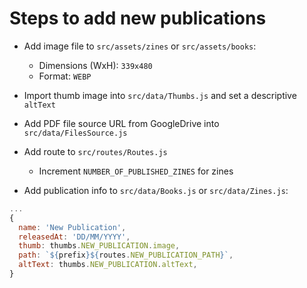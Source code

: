 # Steps to add new publications

- Add image file to `src/assets/zines` or `src/assets/books`:
  - Dimensions (WxH): `339x480`
  - Format: `WEBP`

- Import thumb image into `src/data/Thumbs.js` and set a descriptive `altText`

- Add PDF file source URL from GoogleDrive into `src/data/FilesSource.js`

- Add route to `src/routes/Routes.js`
  - Increment `NUMBER_OF_PUBLISHED_ZINES` for zines

- Add publication info to `src/data/Books.js` or `src/data/Zines.js`:

```js
...
{
  name: 'New Publication',
  releasedAt: 'DD/MM/YYYY',
  thumb: thumbs.NEW_PUBLICATION.image,
  path: `${prefix}${routes.NEW_PUBLICATION_PATH}`,
  altText: thumbs.NEW_PUBLICATION.altText,
}
```
